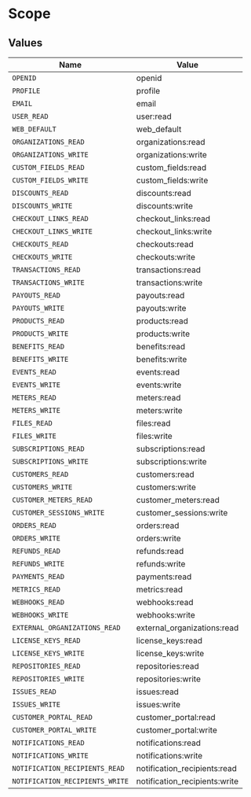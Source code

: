 # Scope


## Values

| Name                            | Value                           |
| ------------------------------- | ------------------------------- |
| `OPENID`                        | openid                          |
| `PROFILE`                       | profile                         |
| `EMAIL`                         | email                           |
| `USER_READ`                     | user:read                       |
| `WEB_DEFAULT`                   | web_default                     |
| `ORGANIZATIONS_READ`            | organizations:read              |
| `ORGANIZATIONS_WRITE`           | organizations:write             |
| `CUSTOM_FIELDS_READ`            | custom_fields:read              |
| `CUSTOM_FIELDS_WRITE`           | custom_fields:write             |
| `DISCOUNTS_READ`                | discounts:read                  |
| `DISCOUNTS_WRITE`               | discounts:write                 |
| `CHECKOUT_LINKS_READ`           | checkout_links:read             |
| `CHECKOUT_LINKS_WRITE`          | checkout_links:write            |
| `CHECKOUTS_READ`                | checkouts:read                  |
| `CHECKOUTS_WRITE`               | checkouts:write                 |
| `TRANSACTIONS_READ`             | transactions:read               |
| `TRANSACTIONS_WRITE`            | transactions:write              |
| `PAYOUTS_READ`                  | payouts:read                    |
| `PAYOUTS_WRITE`                 | payouts:write                   |
| `PRODUCTS_READ`                 | products:read                   |
| `PRODUCTS_WRITE`                | products:write                  |
| `BENEFITS_READ`                 | benefits:read                   |
| `BENEFITS_WRITE`                | benefits:write                  |
| `EVENTS_READ`                   | events:read                     |
| `EVENTS_WRITE`                  | events:write                    |
| `METERS_READ`                   | meters:read                     |
| `METERS_WRITE`                  | meters:write                    |
| `FILES_READ`                    | files:read                      |
| `FILES_WRITE`                   | files:write                     |
| `SUBSCRIPTIONS_READ`            | subscriptions:read              |
| `SUBSCRIPTIONS_WRITE`           | subscriptions:write             |
| `CUSTOMERS_READ`                | customers:read                  |
| `CUSTOMERS_WRITE`               | customers:write                 |
| `CUSTOMER_METERS_READ`          | customer_meters:read            |
| `CUSTOMER_SESSIONS_WRITE`       | customer_sessions:write         |
| `ORDERS_READ`                   | orders:read                     |
| `ORDERS_WRITE`                  | orders:write                    |
| `REFUNDS_READ`                  | refunds:read                    |
| `REFUNDS_WRITE`                 | refunds:write                   |
| `PAYMENTS_READ`                 | payments:read                   |
| `METRICS_READ`                  | metrics:read                    |
| `WEBHOOKS_READ`                 | webhooks:read                   |
| `WEBHOOKS_WRITE`                | webhooks:write                  |
| `EXTERNAL_ORGANIZATIONS_READ`   | external_organizations:read     |
| `LICENSE_KEYS_READ`             | license_keys:read               |
| `LICENSE_KEYS_WRITE`            | license_keys:write              |
| `REPOSITORIES_READ`             | repositories:read               |
| `REPOSITORIES_WRITE`            | repositories:write              |
| `ISSUES_READ`                   | issues:read                     |
| `ISSUES_WRITE`                  | issues:write                    |
| `CUSTOMER_PORTAL_READ`          | customer_portal:read            |
| `CUSTOMER_PORTAL_WRITE`         | customer_portal:write           |
| `NOTIFICATIONS_READ`            | notifications:read              |
| `NOTIFICATIONS_WRITE`           | notifications:write             |
| `NOTIFICATION_RECIPIENTS_READ`  | notification_recipients:read    |
| `NOTIFICATION_RECIPIENTS_WRITE` | notification_recipients:write   |